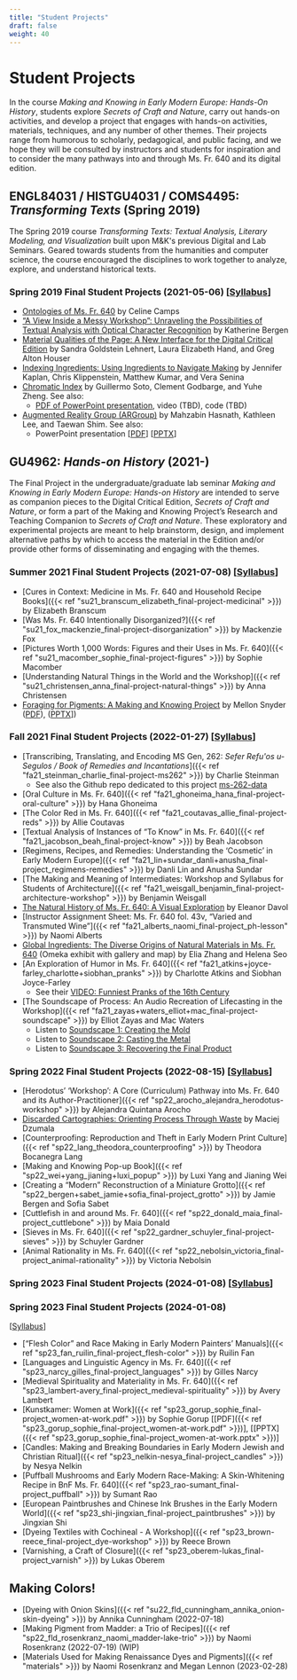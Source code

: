 ```yaml
---
title: "Student Projects"
draft: false
weight: 40
---
```


# Student Projects
In the course *Making and Knowing in Early Modern Europe: Hands-On History*, students explore *Secrets of Craft and Nature*, carry out hands-on activities, and develop a project that engages with hands-on activities, materials, techniques, and any number of other themes. Their projects range from humorous to scholarly, pedagogical, and public facing, and we hope they will be consulted by instructors and students for inspiration and to consider the many pathways into and through Ms. Fr. 640 and its digital edition. 

## ENGL84031 / HISTGU4031 / COMS4495: _Transforming Texts_ (Spring 2019)

The Spring 2019 course _Transforming Texts: Textual Analysis, Literary Modeling, and Visualization_ built upon M&K's previous Digital and Lab Seminars. Geared towards students from the humanities and computer science, the course encouraged the disciplines to work together to analyze, explore, and understand historical texts.

### Spring 2019 Final Student Projects (2021-05-06) [[Syllabus](https://docs.google.com/document/d/e/2PACX-1vQPLMeJc5B32slPAKIv-4W29hj_G6WR7dVQ7TTbYA7oStHv-Ze7BP5BUkQhUvFgXGXGlylSL6BsL2jT/pub)]

-   [Ontologies of Ms. Fr. 640](/documents/student-projects/SP19_Camps_Ontologies-of-Ms-Fr-640.pdf) by Celine Camps
-   [“A View Inside a Messy Workshop”: Unraveling the Possibilities of Textual Analysis with Optical Character Recognition](/documents/student-projects//SP19_Bergen_Textual-Analysis-with-Optical-Character-Recognition.pdf) by Katherine Bergen
-   [Material Qualities of the Page: A New Interface for the Digital Critical Edition](/documents/student-projects/SP19_Lehnert-Hand-Houser_Material-Qualities-of-the-Page.pdf) by Sandra Goldstein Lehnert, Laura Elizabeth Hand, and Greg Alton Houser
-   [Indexing Ingredients: Using Ingredients to Navigate Making](/documents/student-projects/SP19_Kaplan_Indexing-Ingredients.pdf) by Jennifer Kaplan, Chris Klippenstein, Matthew Kumar, and Vera Senina
-   [Chromatic Index](/documents/student-projects/SP19_Soto_Chromatic-Index.pdf) by Guillermo Soto, Clement Godbarge, and Yuhe Zheng. See also:
    -   [PDF of PowerPoint presentation](/documents/student-projects/SP19_Chromatic-Index-Presentation.pdf), video (TBD), code (TBD)
-   [Augmented Reality Group (ARGroup)](/documents/student-projects/SP19_ARGroup.pdf) by Mahzabin Hasnath, Kathleen Lee, and Taewan Shim. See also:
    -   PowerPoint presentation [[PDF](/documents/student-projects/SP19_ARGroup-Presentation.pdf)] [[PPTX](/documents/student-projects/SP19_ARGroup-Presentation.pptx)]

## GU4962: _Hands-on History_ (2021-)

The Final Project in the undergraduate/graduate lab seminar _Making and Knowing in Early Modern Europe: Hands-on History_ are intended to serve as companion pieces to the Digital Critical Edition, _Secrets of Craft and Nature_, or form a part of the Making and Knowing Project’s Research and Teaching Companion to _Secrets of Craft and Nature_. These exploratory and experimental projects are meant to help brainstorm, design, and implement alternative paths by which to access the material in the Edition and/or provide other forms of disseminating and engaging with the themes.

### Summer 2021 Final Student Projects (2021-07-08) [[Syllabus](https://docs.google.com/document/d/e/2PACX-1vTdDTbjg3Wo-03RCA7KtszFF-nVyY0ECotExiQK8SnNpBQ_zNC0tBv9f_RUCujxGlTkdFTZiGicbVKO/pub)]

-   [Cures in Context: Medicine in Ms. Fr. 640 and Household Recipe Books]({{< ref "su21_branscum_elizabeth_final-project-medicinal" >}}) by Elizabeth Branscum
-   [Was Ms. Fr. 640 Intentionally Disorganized?]({{< ref "su21_fox_mackenzie_final-project-disorganization" >}}) by Mackenzie Fox
-   [Pictures Worth 1,000 Words: Figures and their Uses in Ms. Fr. 640]({{< ref "su21_macomber_sophie_final-project-figures" >}}) by Sophie Macomber
-   [Understanding Natural Things in the World and the Workshop]({{< ref "su21_christensen_anna_final-project-natural-things" >}}) by Anna Christensen
-   [Foraging for Pigments: A Making and Knowing Project](/documents/student-projects/su21_snyder_mellon_final-project-pigments.pdf) by Mellon Snyder ([PDF](/documents/student-projects/su21_snyder_mellon_final-project-pigments.pdf)), ([PPTX](/documents/student-projects/su21_snyder_mellon_final-project-pigments.pptx)])

### Fall 2021 Final Student Projects (2022-01-27) [[Syllabus](https://docs.google.com/document/d/e/2PACX-1vSwHOvl3vKELpALapOMMPWTRYaTkVxSn6n9243mOpekLYzlzpIbpmjzZjaRcFnj_RCi3iwNKSm5qBHS/pub)]

-   [Transcribing, Translating, and Encoding MS Gen, 262: _Sefer Refu'os u-Segulos / Book of Remedies and Incantations_]({{< ref "fa21_steinman_charlie_final-project-ms262" >}}) by Charlie Steinman
    -   See also the Github repo dedicated to this project [ms-262-data](https://github.com/cu-mkp/ms-262-data)
-   [Oral Culture in Ms. Fr. 640]({{< ref "fa21_ghoneima_hana_final-project-oral-culture" >}}) by Hana Ghoneima
-   [The Color Red in Ms. Fr. 640]({{< ref "fa21_coutavas_allie_final-project-reds" >}}) by Allie Coutavas
-   [Textual Analysis of Instances of “To Know” in Ms. Fr. 640]({{< ref "fa21_jacobson_beah_final-project-know" >}}) by Beah Jacobson
-   [Regimens, Recipes, and Remedies: Understanding the ‘Cosmetic’ in Early Modern Europe]({{< ref "fa21_lin+sundar_danli+anusha_final-project_regimens-remedies" >}}) by Danli Lin and Anusha Sundar
-   [The Making and Meaning of Intermediates: Workshop and Syllabus for Students of Architecture]({{< ref "fa21_weisgall_benjamin_final-project-architecture-workshop" >}}) by Benjamin Weisgall
-  [The Natural History of Ms. Fr. 640: A Visual Exploration](/documents/student-projects/fa21_davol_eleanor_final-project-nat-history.pdf) by Eleanor Davol
-  [Instructor Assignment Sheet: Ms. Fr. 640 fol. 43v, “Varied and Transmuted Wine”]({{< ref "fa21_alberts_naomi_final-project_ph-lesson" >}}) by Naomi Alberts
-   [Global Ingredients: The Diverse Origins of Natural Materials in Ms. Fr. 640](https://catapanoth.com/omandka/exhibits/show/global-ingredients--the-divers) (Omeka exhibit with gallery and map) by Elia Zhang and Helena Seo
-  [An Exploration of Humor in Ms. Fr. 640]({{< ref "fa21_atkins+joyce-farley_charlotte+siobhan_pranks" >}}) by Charlotte Atkins and Siobhan Joyce-Farley
    -   See their [VIDEO: Funniest Pranks of the 16th Century](https://youtu.be/BFK71x0bvuE)
-  [The Soundscape of Process: An Audio Recreation of Lifecasting in the Workshop]({{< ref "fa21_zayas+waters_elliot+mac_final-project-soundscape" >}}) by Elliot Zayas and Mac Waters
    -   Listen to [Soundscape 1: Creating the Mold](https://vimeo.com/672477385)
    -   Listen to [Soundscape 2: Casting the Metal](https://vimeo.com/672823504)
    -   Listen to [Soundscape 3: Recovering the Final Product](https://vimeo.com/672823543)

### Spring 2022 Final Student Projects (2022-08-15) [[Syllabus](https://docs.google.com/document/d/e/2PACX-1vS_I76a42zOm-GfGNZHl4s385XNFV4pkHqBq_x0op2S8LUlqN_-B5ebEPdNxqJ3-O1wWUiyemMA2zF9/pub)]

-   [Herodotus’ ‘Workshop’: A Core (Curriculum) Pathway into Ms. Fr. 640 and its Author-Practitioner]({{< ref "sp22_arocho_alejandra_herodotus-workshop" >}}) by Alejandra Quintana Arocho
-   [Discarded Cartographies: Orienting Process Through Waste](/documents/student-projects/sp22_dzumala_maciej_discards.pdf) by Maciej Dzumala
-   [Counterproofing: Reproduction and Theft in Early Modern Print Culture]({{< ref "sp22_lang_theodora_counterproofing" >}}) by Theodora Bocanegra Lang
-   [Making and Knowing Pop-up Book]({{< ref "sp22_wei+yang_jianing+luxi_popup" >}}) by Luxi Yang and Jianing Wei
-   [Creating a “Modern” Reconstruction of a Miniature Grotto]({{< ref "sp22_bergen+sabet_jamie+sofia_final-project_grotto" >}}) by Jamie Bergen and Sofia Sabet
-   [Cuttlefish in and around Ms. Fr. 640]({{< ref "sp22_donald_maia_final-project_cuttlebone" >}}) by Maia Donald
-   [Sieves in Ms. Fr. 640]({{< ref "sp22_gardner_schuyler_final-project-sieves" >}}) by Schuyler Gardner
-   [Animal Rationality in Ms. Fr. 640]({{< ref "sp22_nebolsin_victoria_final-project_animal-rationality" >}}) by Victoria Nebolsin


### Spring 2023 Final Student Projects (2024-01-08) [[Syllabus](https://docs.google.com/document/d/e/2PACX-1vS_I76a42zOm-GfGNZHl4s385XNFV4pkHqBq_x0op2S8LUlqN_-B5ebEPdNxqJ3-O1wWUiyemMA2zF9/pub)]

### Spring 2023 Final Student Projects (2024-01-08) 
[[Syllabus](https://docs.google.com/document/d/e/2PACX-1vS_I76a42zOm-GfGNZHl4s385XNFV4pkHqBq_x0op2S8LUlqN_-B5ebEPdNxqJ3-O1wWUiyemMA2zF9/pub)]
- [“Flesh Color” and Race Making in Early Modern Painters’ Manuals]({{< ref "sp23_fan_ruilin_final-project_flesh-color" >}}) by Ruilin Fan
-  [Languages and Linguistic Agency in Ms. Fr. 640]({{< ref "sp23_narcy_gilles_final-project_languages" >}}) by Gilles Narcy
-  [Medieval Spirituality and Materiality in Ms. Fr. 640]({{< ref "sp23_lambert-avery_final-project_medieval-spirituality" >}}) by Avery Lambert
-  [Kunstkamer: Women at Work]({{< ref "sp23_gorup_sophie_final-project_women-at-work.pdf" >}}) by Sophie Gorup [[PDF]({{< ref "sp23_gorup_sophie_final-project_women-at-work.pdf" >}})], [[PPTX]({{< ref "sp23_gorup_sophie_final-project_women-at-work.pptx" >}})]
-  [Candles: Making and Breaking Boundaries in Early Modern Jewish and Christian Ritual]({{< ref "sp23_nelkin-nesya_final-project_candles" >}}) by Nesya Nelkin
-  [Puffball Mushrooms and Early Modern Race-Making: A Skin-Whitening Recipe in BnF Ms. Fr. 640]({{< ref "sp23_rao-sumant_final-project_puffball" >}}) by Sumant Rao
-  [European Paintbrushes and Chinese Ink Brushes in the Early Modern World]({{< ref "sp23_shi-jingxian_final-project_paintbrushes" >}}) by Jingxian Shi
-  [Dyeing Textiles with Cochineal - A Workshop]({{< ref "sp23_brown-reece_final-project_dye-workshop" >}}) by Reece Brown
-  [Varnishing, a Craft of Closure]({{< ref "sp23_oberem-lukas_final-project_varnish" >}}) by Lukas Oberem
  
## Making Colors!

-  [Dyeing with Onion Skins]({{< ref "su22_fld_cunningham_annika_onion-skin-dyeing" >}}) by Annika Cunningham (2022-07-18)
-  [Making Pigment from Madder: a Trio of Recipes]({{< ref "sp22_fld_rosenkranz_naomi_madder-lake-trio" >}}) by Naomi Rosenkranz (2022-07-19) (WIP)
-  [Materials Used for Making Renaissance Dyes and Pigments]({{< ref "materials" >}}) by Naomi Rosenkranz and Megan Lennon (2023-02-28)
